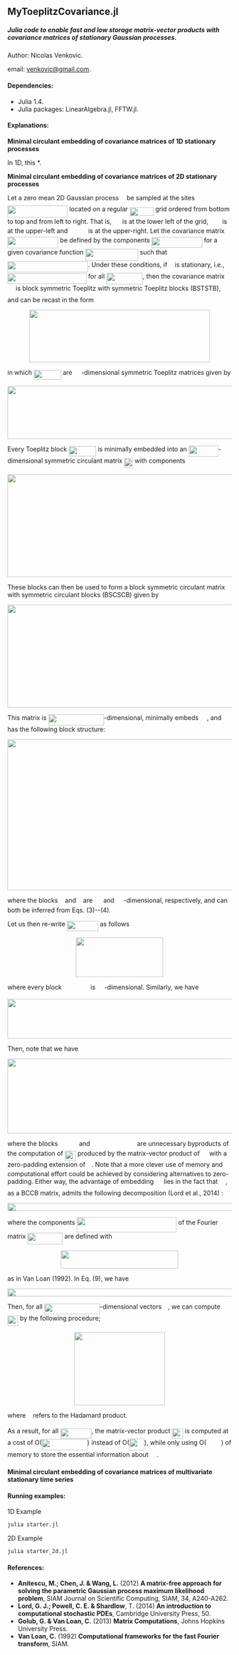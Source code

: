 ## MyToeplitzCovariance.jl

##### Julia code to enable fast and low storage matrix-vector products with covariance matrices of stationary Gaussian processes.

Author: Nicolas Venkovic.

email: venkovic@gmail.com.



#### Dependencies:

 - Julia 1.4.
 - Julia packages: LinearAlgebra.jl, FFTW.jl. 



#### Explanations: 

__Minimal circulant embedding of covariance matrices of 1D stationary processes__

In 1D, this *.



__Minimal circulant embedding of covariance matrices of 2D stationary processes__

Let a zero mean 2D Gaussian process <img src="/tex/190083ef7a1625fbc75f243cffb9c96d.svg?invert_in_darkmode&sanitize=true" align=middle width=9.81741584999999pt height=22.831056599999986pt/> be sampled at the sites <img src="/tex/c3b1967f5c997becb32d7cf477a50562.svg?invert_in_darkmode&sanitize=true" align=middle width=135.0188169pt height=26.76175259999998pt/> located on a regular <img src="/tex/8769360a81bb4d3d8c7d04b73e4b07c5.svg?invert_in_darkmode&sanitize=true" align=middle width=53.751950999999984pt height=19.1781018pt/> grid ordered from bottom to top and from left to right. That is, <img src="/tex/aba1e10ae977c5735d0dea718ae8a66c.svg?invert_in_darkmode&sanitize=true" align=middle width=16.529662049999992pt height=14.611878600000017pt/> is at the lower left of the grid, <img src="/tex/897d6383d7291d816e6972944fd8654b.svg?invert_in_darkmode&sanitize=true" align=middle width=23.69683964999999pt height=14.611878600000017pt/> is at the upper-left and <img src="/tex/61f42783fe1bb719d798f525b5c49941.svg?invert_in_darkmode&sanitize=true" align=middle width=38.238476099999986pt height=14.611878600000017pt/> is at the upper-right. Let the covariance matrix <img src="/tex/7fe4b22dba654b749d04e5facbd99624.svg?invert_in_darkmode&sanitize=true" align=middle width=114.39925034999997pt height=26.17730939999998pt/> be defined by the components <img src="/tex/5039ed98d08eae6638e4fcef55a30fa5.svg?invert_in_darkmode&sanitize=true" align=middle width=113.54245979999997pt height=24.65753399999998pt/> for a given covariance function <img src="/tex/c8a509ce6f1ce1431a62212cbde866c9.svg?invert_in_darkmode&sanitize=true" align=middle width=118.80103289999998pt height=26.76175259999998pt/> such that <img src="/tex/9db916e88ea3551091dee5d097fcf68f.svg?invert_in_darkmode&sanitize=true" align=middle width=181.08825405pt height=24.65753399999998pt/>. Under these conditions, if <img src="/tex/63bb9849783d01d91403bc9a5fea12a2.svg?invert_in_darkmode&sanitize=true" align=middle width=9.075367949999992pt height=22.831056599999986pt/> is stationary, i.e., <img src="/tex/e4c82df656abb48c83b5037cbd72631f.svg?invert_in_darkmode&sanitize=true" align=middle width=177.67053479999998pt height=24.65753399999998pt/> for all <img src="/tex/2f19763355d57a3bfdab353f99ca03cc.svg?invert_in_darkmode&sanitize=true" align=middle width=81.74621235pt height=26.76175259999998pt/>, then the covariance matrix <img src="/tex/558e1b6b0d61666c16dd87622253a301.svg?invert_in_darkmode&sanitize=true" align=middle width=14.817277199999989pt height=22.55708729999998pt/> is block symmetric Toeplitz with symmetric Toeplitz blocks (BSTSTB), and can be recast in the form 



<p align="center"><img src="/tex/42b759730508c6ce4f003e6c273c91cd.svg?invert_in_darkmode&sanitize=true" align=middle width=406.57586145pt height=118.35734295pt/></p>



in which <img src="/tex/72de21135fb91beaec6ac3b4a3ce18cd.svg?invert_in_darkmode&sanitize=true" align=middle width=61.74207599999999pt height=22.55708729999998pt/> are <img src="/tex/3c7e3568fa1625fede3ff436bfec732d.svg?invert_in_darkmode&sanitize=true" align=middle width=16.41942389999999pt height=14.15524440000002pt/>-dimensional symmetric Toeplitz matrices given by



<p align="center"><img src="/tex/680d564a749ef86663916f4a0e0454d4.svg?invert_in_darkmode&sanitize=true" align=middle width=736.38334275pt height=118.35734295pt/></p>



Every Toeplitz block <img src="/tex/72de21135fb91beaec6ac3b4a3ce18cd.svg?invert_in_darkmode&sanitize=true" align=middle width=61.74207599999999pt height=22.55708729999998pt/> is minimally embedded into an <img src="/tex/4566ad2ef4d92d1bf1bdc04bf8c30c61.svg?invert_in_darkmode&sanitize=true" align=middle width=66.55637999999999pt height=24.65753399999998pt/>-dimensional symmetric circulant matrix <img src="/tex/09192eeb0aba91d05ffd641fb78da491.svg?invert_in_darkmode&sanitize=true" align=middle width=19.75740524999999pt height=22.55708729999998pt/> with components 



<p align="center"><img src="/tex/3adc96721f2d7590636790ca9df1f732.svg?invert_in_darkmode&sanitize=true" align=middle width=707.81570475pt height=230.73982965pt/></p>



These blocks can then be used to form a block symmetric circulant matrix with symmetric circulant blocks (BSCSCB) given by



<p align="center"><img src="/tex/a2779f433f4211f90ca7abcfe5715582.svg?invert_in_darkmode&sanitize=true" align=middle width=580.7685509999999pt height=230.73982965pt/></p>



This matrix is <img src="/tex/3057344cdf9b5087fefe046df899b96d.svg?invert_in_darkmode&sanitize=true" align=middle width=124.89355065pt height=24.65753399999998pt/>-dimensional, minimally embeds <img src="/tex/558e1b6b0d61666c16dd87622253a301.svg?invert_in_darkmode&sanitize=true" align=middle width=14.817277199999989pt height=22.55708729999998pt/>, and has the following block structure:



<p align="center"><img src="/tex/177f35e9320705dc6fc5c0f1f36b2ed7.svg?invert_in_darkmode&sanitize=true" align=middle width=844.3764400499999pt height=339.07064399999996pt/></p>



where the blocks <img src="/tex/7c74eeb32158ff7c4f67d191b95450fb.svg?invert_in_darkmode&sanitize=true" align=middle width=8.219209349999991pt height=15.296829900000011pt/> and <img src="/tex/22fcde5697fb6ff191e860c19adb9cf6.svg?invert_in_darkmode&sanitize=true" align=middle width=8.219209349999991pt height=14.611911599999981pt/> are <img src="/tex/3c7e3568fa1625fede3ff436bfec732d.svg?invert_in_darkmode&sanitize=true" align=middle width=16.41942389999999pt height=14.15524440000002pt/> and <img src="/tex/3c7e3568fa1625fede3ff436bfec732d.svg?invert_in_darkmode&sanitize=true" align=middle width=16.41942389999999pt height=14.15524440000002pt/>-dimensional, respectively, and can both be inferred from Eqs. (3)--(4).

Let us then re-write <img src="/tex/214a2cc1d1a8bc2d81b64dc1fbc0f7f7.svg?invert_in_darkmode&sanitize=true" align=middle width=70.20179264999999pt height=22.648391699999998pt/> as follows



<p align="center"><img src="/tex/35dca25032276767211a92d5a71561a5.svg?invert_in_darkmode&sanitize=true" align=middle width=196.44088365pt height=88.76800184999999pt/></p>



where every block <img src="/tex/467acb4e59bea4b7da08bea4f1ab116a.svg?invert_in_darkmode&sanitize=true" align=middle width=56.90191484999999pt height=14.611878600000017pt/> is <img src="/tex/3c7e3568fa1625fede3ff436bfec732d.svg?invert_in_darkmode&sanitize=true" align=middle width=16.41942389999999pt height=14.15524440000002pt/>-dimensional. Similarly, we have



<p align="center"><img src="/tex/6ab83d2d2f02012a4fda88c2a41c2ea0.svg?invert_in_darkmode&sanitize=true" align=middle width=530.704086pt height=88.76800184999999pt/></p>



Then, note that we have



<p align="center"><img src="/tex/651282b7522bbe571ba475af2d5e1e88.svg?invert_in_darkmode&sanitize=true" align=middle width=613.5096462pt height=168.46658235pt/></p>



where the blocks <img src="/tex/892427b024f10b6ad997a062853ffa1b.svg?invert_in_darkmode&sanitize=true" align=middle width=39.58741544999999pt height=15.296829900000011pt/> and <img src="/tex/75d90ab5692c8bdd2050fd9b78b61be3.svg?invert_in_darkmode&sanitize=true" align=middle width=98.05623134999998pt height=14.611911599999981pt/> are unnecessary byproducts of the computation of <img src="/tex/592a1fd8399f3ab33f9453e3396d8abe.svg?invert_in_darkmode&sanitize=true" align=middle width=24.79439324999999pt height=22.55708729999998pt/> produced by the matrix-vector product of <img src="/tex/12d3ebda1a212bd89197298f60cf3ce1.svg?invert_in_darkmode&sanitize=true" align=middle width=13.652895299999988pt height=22.55708729999998pt/> with a zero-padding extension of <img src="/tex/e73485aa867794d51ccd8725055d03a3.svg?invert_in_darkmode&sanitize=true" align=middle width=9.97711604999999pt height=14.611878600000017pt/>. Note that a more clever use of memory and computational effort could be achieved by considering alternatives to zero-padding. Either way, the advantage of embedding <img src="/tex/558e1b6b0d61666c16dd87622253a301.svg?invert_in_darkmode&sanitize=true" align=middle width=14.817277199999989pt height=22.55708729999998pt/> lies in the fact that <img src="/tex/12d3ebda1a212bd89197298f60cf3ce1.svg?invert_in_darkmode&sanitize=true" align=middle width=13.652895299999988pt height=22.55708729999998pt/>, as a BCCB matrix, admits the following decomposition (Lord et al., 2014) :



<p align="center"><img src="/tex/4065ab52df47fdc21125d8ac574888c5.svg?invert_in_darkmode&sanitize=true" align=middle width=513.1709979pt height=18.17354385pt/></p>


where the components <img src="/tex/40642dc37e9cf94c12bdd68e52bdfdd4.svg?invert_in_darkmode&sanitize=true" align=middle width=224.24277150000003pt height=34.337843099999986pt/> of the Fourier matrix <img src="/tex/3120000f5688c1807b25cc1239d8737d.svg?invert_in_darkmode&sanitize=true" align=middle width=79.33223265pt height=26.17730939999998pt/> are defined with


<p align="center"><img src="/tex/9589448f638e981117d0e9f3804cde64.svg?invert_in_darkmode&sanitize=true" align=middle width=263.38665375pt height=39.452455349999994pt/></p>


as in Van Loan (1992). In Eq. (9), we have


<p align="center"><img src="/tex/e8596d5889ffebe3d743f976850d518a.svg?invert_in_darkmode&sanitize=true" align=middle width=512.81988615pt height=18.17354385pt/></p>
 

Then, for all <img src="/tex/b3c7d448fba6b4a3029b06b6aea5e689.svg?invert_in_darkmode&sanitize=true" align=middle width=124.89355065pt height=24.65753399999998pt/>-dimensional vectors <img src="/tex/f964f74151485ed723d54cb92c0d7a30.svg?invert_in_darkmode&sanitize=true" align=middle width=10.502226899999991pt height=22.831056599999986pt/>, we can compute <img src="/tex/502e9be8b959405c1facad8e29b7bff5.svg?invert_in_darkmode&sanitize=true" align=middle width=24.15512384999999pt height=22.831056599999986pt/> by the following procedure;


<p align="center"><img src="/tex/3eb447e5d60d6bf4194b724e11e332b5.svg?invert_in_darkmode&sanitize=true" align=middle width=204.04024245pt height=164.38356165pt/></p>


where <img src="/tex/c0463eeb4772bfde779c20d52901d01b.svg?invert_in_darkmode&sanitize=true" align=middle width=8.219209349999991pt height=14.611911599999981pt/> refers to the Hadamard product.

As a result, for all <img src="/tex/214a2cc1d1a8bc2d81b64dc1fbc0f7f7.svg?invert_in_darkmode&sanitize=true" align=middle width=70.20179264999999pt height=22.648391699999998pt/>, the matrix-vector product <img src="/tex/42d793b53196095b787a5e3c45d2b302.svg?invert_in_darkmode&sanitize=true" align=middle width=24.79439324999999pt height=22.55708729999998pt/> is computed at a cost of O(<img src="/tex/59ebe596a9e26f55cbbb7a89453914b2.svg?invert_in_darkmode&sanitize=true" align=middle width=102.16177619999998pt height=24.65753399999998pt/>) instead of O(<img src="/tex/2cc4fcc186a362cff729530b5f9318eb.svg?invert_in_darkmode&sanitize=true" align=middle width=33.66075899999999pt height=26.76175259999998pt/>), while only using O(<img src="/tex/4b2b6901bd751903eef2b8b5a21b82f6.svg?invert_in_darkmode&sanitize=true" align=middle width=33.66075899999999pt height=14.15524440000002pt/>) of memory to store the essential information about <img src="/tex/558e1b6b0d61666c16dd87622253a301.svg?invert_in_darkmode&sanitize=true" align=middle width=14.817277199999989pt height=22.55708729999998pt/>. 



__Minimal circulant embedding of covariance matrices of multivariate stationary time series__



#### Running examples: 

1D Example

```bash
julia starter.jl
```

2D Example

```bash
julia starter_2d.jl
```



#### References:

- **Anitescu, M.; Chen, J. & Wang, L.** (2012) **A matrix-free approach for solving the parametric Gaussian process maximum likelihood problem**, SIAM Journal on Scientific Computing, SIAM, 34, A240-A262.
- **Lord, G. J.; Powell, C. E. & Shardlow**, T. (2014) **An introduction to computational stochastic PDEs**, Cambridge University Press, 50.  
- **Golub, G. & Van Loan, C.** (2013) **Matrix Computations**, Johns Hopkins University Press.  
- **Van Loan, C.** (1992) **Computational frameworks for the fast Fourier transform**, SIAM.